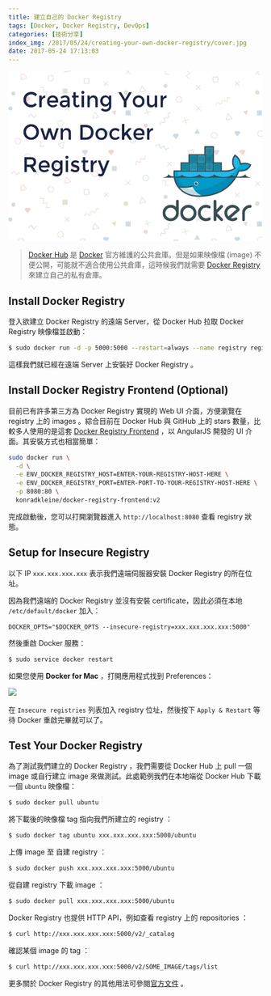 ```yaml
---
title: 建立自己的 Docker Registry
tags: [Docker, Docker Registry, DevOps]
categories: [技術分享]
index_img: /2017/05/24/creating-your-own-docker-registry/cover.jpg
date: 2017-05-24 17:13:03
---
```


![cover](/2017/05/24/creating-your-own-docker-registry/cover.jpg)

> [Docker Hub](https://hub.docker.com) 是 [Docker](https://www.docker.com) 官方維護的公共倉庫。但是如果映像檔 (image) 不便公開，可能就不適合使用公共倉庫，這時候我們就需要 [Docker Registry](https://docs.docker.com/registry/) 來建立自己的私有倉庫。

<!-- more -->

## Install Docker Registry

登入欲建立 Docker Registry 的遠端 Server，從 Docker Hub 拉取 Docker Registry 映像檔並啟動： 

```bash
$ sudo docker run -d -p 5000:5000 --restart=always --name registry registry:2
```

這樣我們就已經在遠端 Server 上安裝好 Docker Registry 。

## Install Docker Registry Frontend (Optional)

目前已有許多第三方為 Docker Registry 實現的 Web UI 介面，方便瀏覽在 registry 上的 images 。綜合目前在 Docker Hub 與 GitHub 上的 stars 數量，比較多人使用的是這套 [Docker Registry Frontend](https://hub.docker.com/r/konradkleine/docker-registry-frontend) ，以 AngularJS 開發的 UI 介面。其安裝方式也相當簡單：

```bash
sudo docker run \
  -d \
  -e ENV_DOCKER_REGISTRY_HOST=ENTER-YOUR-REGISTRY-HOST-HERE \
  -e ENV_DOCKER_REGISTRY_PORT=ENTER-PORT-TO-YOUR-REGISTRY-HOST-HERE \
  -p 8080:80 \
  konradkleine/docker-registry-frontend:v2
```

完成啟動後，您可以打開瀏覽器進入 `http://localhost:8080` 查看 registry 狀態。

## Setup for Insecure Registry

以下 IP `xxx.xxx.xxx.xxx` 表示我們遠端伺服器安裝 Docker Registry 的所在位址。

因為我們遠端的 Docker Registry 並沒有安裝 certificate，因此必須在本地 `/etc/default/docker` 加入：

```
DOCKER_OPTS="$DOCKER_OPTS --insecure-registry=xxx.xxx.xxx.xxx:5000"
```

然後重啟 Docker 服務：

```bash
$ sudo service docker restart
```

如果您使用 **Docker for Mac** ，打開應用程式找到 Preferences：

![](/2017/05/24/creating-your-docker-registry/docker_for_mac.png)

在 `Insecure registries` 列表加入 registry 位址，然後按下 `Apply & Restart` 等待 Docker 重啟完畢就可以了。

## Test Your Docker Registry

為了測試我們建立的 Docker Registry ，我們需要從 Docker Hub 上 pull 一個 image 或自行建立 image 來做測試。此處範例我們在本地端從 Docker Hub 下載一個 `ubuntu` 映像檔：

```bash
$ sudo docker pull ubuntu
```

將下載後的映像檔 tag 指向我們所建立的 registry ：

```bash
$ sudo docker tag ubuntu xxx.xxx.xxx.xxx:5000/ubuntu
```

上傳 image 至 自建 registry ：

```bash
$ sudo docker push xxx.xxx.xxx.xxx:5000/ubuntu
```

從自建 registry 下載 image ：

```bash
$ sudo docker pull xxx.xxx.xxx.xxx:5000/ubuntu
```

Docker Registry 也提供 HTTP API，例如查看 registry 上的 repositories ：

```bash
$ curl http://xxx.xxx.xxx.xxx:5000/v2/_catalog 
```

確認某個 image 的 tag ：

```bash
$ curl http://xxx.xxx.xxx.xxx:5000/v2/SOME_IMAGE/tags/list 
```

更多關於 Docker Registry 的其他用法可參閱[官方文件](https://docs.docker.com/registry) 。
